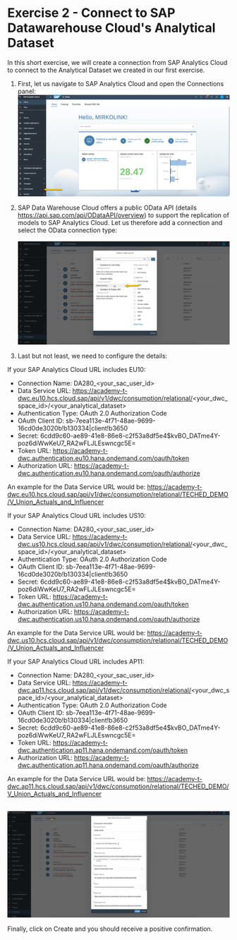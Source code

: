 # Exercise 2 - Connect to SAP Datawarehouse Cloud's Analytical Dataset

In this short exercise, we will create a connection from SAP Analytics Cloud to connect to the Analytical Dataset we created in our first exercise.

1. First, let us navigate to SAP Analytics Cloud and open the Connections panel: 
<br>![](/exercises/2_Connect_to_DWC/images/01_Connections.png)

2. SAP Data Warehouse Cloud offers a public OData API (details https://api.sap.com/api/ODataAPI/overview) to support the replication of models to SAP Analytics Cloud. Let us therefore add a connection and select the OData connection type:  
<br>![](/exercises/2_Connect_to_DWC/images/02_OData.png)

3. Last but not least, we need to configure the details:

If your SAP Analytics Cloud URL includes EU10:
- Connection Name: DA280_<your_sac_user_id>
- Data Service URL: https://academy-t-dwc.eu10.hcs.cloud.sap/api/v1/dwc/consumption/relational/<your_dwc_space_id>/<your_analytical_dataset> 
- Authentication Type: OAuth 2.0 Authorization Code
- OAuth Client ID: sb-7eea113e-4f71-48ae-9699-16cd0de3020b!b130334|client!b3650
- Secret: 6cdd9c60-ae89-41e8-86e8-c2f53a8df5e4$kvBO_DATme4Y-poz6diWwKeU7_RA2wFLJLEswncgc5E=
- Token URL: https://academy-t-dwc.authentication.eu10.hana.ondemand.com/oauth/token 
- Authorization URL: https://academy-t-dwc.authentication.eu10.hana.ondemand.com/oauth/authorize

An example for the Data Service URL would be: https://academy-t-dwc.eu10.hcs.cloud.sap/api/v1/dwc/consumption/relational/TECHED_DEMO/V_Union_Actuals_and_Influencer  

If your SAP Analytics Cloud URL includes US10:
- Connection Name: DA280_<your_sac_user_id>
- Data Service URL: https://academy-t-dwc.us10.hcs.cloud.sap/api/v1/dwc/consumption/relational/<your_dwc_space_id>/<your_analytical_dataset> 
- Authentication Type: OAuth 2.0 Authorization Code
- OAuth Client ID: sb-7eea113e-4f71-48ae-9699-16cd0de3020b!b130334|client!b3650
- Secret: 6cdd9c60-ae89-41e8-86e8-c2f53a8df5e4$kvBO_DATme4Y-poz6diWwKeU7_RA2wFLJLEswncgc5E=
- Token URL: https://academy-t-dwc.authentication.us10.hana.ondemand.com/oauth/token 
- Authorization URL: https://academy-t-dwc.authentication.us10.hana.ondemand.com/oauth/authorize

An example for the Data Service URL would be: https://academy-t-dwc.us10.hcs.cloud.sap/api/v1/dwc/consumption/relational/TECHED_DEMO/V_Union_Actuals_and_Influencer 

If your SAP Analytics Cloud URL includes AP11:
- Connection Name: DA280_<your_sac_user_id>
- Data Service URL: https://academy-t-dwc.ap11.hcs.cloud.sap/api/v1/dwc/consumption/relational/<your_dwc_space_id>/<your_analytical_dataset> 
- Authentication Type: OAuth 2.0 Authorization Code
- OAuth Client ID: sb-7eea113e-4f71-48ae-9699-16cd0de3020b!b130334|client!b3650
- Secret: 6cdd9c60-ae89-41e8-86e8-c2f53a8df5e4$kvBO_DATme4Y-poz6diWwKeU7_RA2wFLJLEswncgc5E=
- Token URL: https://academy-t-dwc.authentication.ap11.hana.ondemand.com/oauth/token 
- Authorization URL: https://academy-t-dwc.authentication.ap11.hana.ondemand.com/oauth/authorize

An example for the Data Service URL would be: https://academy-t-dwc.ap11.hcs.cloud.sap/api/v1/dwc/consumption/relational/TECHED_DEMO/V_Union_Actuals_and_Influencer 

<br>![](/exercises/2_Connect_to_DWC/images/03_Configuration.png)

Finally, click on Create and you should receive a positive confirmation.
